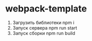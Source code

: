 
# webpack-template
1. Загрузить библиотеки npm i
2. Запуск сервера npm run start
3. Запуск сборки npm run build
